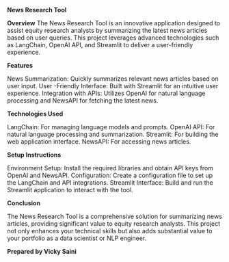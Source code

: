**News Research Tool**

**Overview**
The News Research Tool is an innovative application designed to assist equity research analysts by summarizing the latest news articles based on user queries. This project leverages advanced technologies such as LangChain, OpenAI API, and Streamlit to deliver a user-friendly experience.

**Features**

News Summarization: Quickly summarizes relevant news articles based on user input.
User -Friendly Interface: Built with Streamlit for an intuitive user experience.
Integration with APIs: Utilizes OpenAI for natural language processing and NewsAPI for fetching the latest news.

**Technologies Used**

LangChain: For managing language models and prompts.
OpenAI API: For natural language processing and summarization.
Streamlit: For building the web application interface.
NewsAPI: For accessing news articles.

**Setup Instructions**

Environment Setup: Install the required libraries and obtain API keys from OpenAI and NewsAPI.
Configuration: Create a configuration file to set up the LangChain and API integrations.
Streamlit Interface: Build and run the Streamlit application to interact with the tool.

**Conclusion**

The News Research Tool is a comprehensive solution for summarizing news articles, providing significant value to equity research analysts. This project not only enhances your technical skills but also adds substantial value to your portfolio as a data scientist or NLP engineer.

**Prepared by Vicky Saini**
